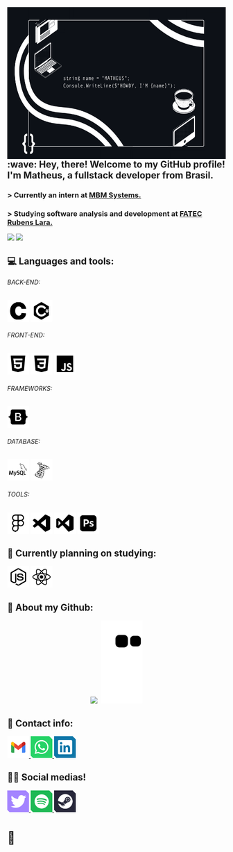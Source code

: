 <img align="right" style="height: 350px; width: auto;" src="https://github.com/matheusfladislau/MatheusFLadislau/blob/main/images/banner/IMG.png">
<h2 align="left"> :wave: Hey, there! Welcome to my GitHub profile! I'm Matheus, a fullstack developer from Brasil.</h2>
<h3 align="left"> > Currently an intern at <a href="http://www.mbmsystems.com.br">MBM Systems.</a></h3> 
<h3 align="left"> > Studying software analysis and development at <a href="https://fatecrl.edu.br">FATEC Rubens Lara.</a></h3>

<div>
    <img src="https://img.shields.io/github/watchers/matheusfladislau/MatheusFLadislau?color=black&logo=github&style=for-the-badge" />
    <img src="https://img.shields.io/github/followers/matheusfladislau?color=white&logo=github&style=for-the-badge"/>
</div>

## :computer: Languages and tools:
###### BACK-END:
<div>
  <img style="height: 50px;" src="https://github.com/matheusfladislau/MatheusFLadislau/blob/main/images/icons/C.png" />  
  <img style="height: 50px;" src="https://github.com/matheusfladislau/MatheusFLadislau/blob/main/images/icons/C%23.png" />
</div>

###### FRONT-END:
<div>
  <img style="height: 50px;" src="https://github.com/matheusfladislau/MatheusFLadislau/blob/main/images/icons/HTML5.png" />  
  <img style="height: 50px;" src="https://github.com/matheusfladislau/MatheusFLadislau/blob/main/images/icons/CSS3.png" />
  <img style="height: 50px;" src="https://github.com/matheusfladislau/MatheusFLadislau/blob/main/images/icons/JS.png" />
</div>

###### FRAMEWORKS:
<div>
  <img style="height: 50px;" src="https://github.com/matheusfladislau/MatheusFLadislau/blob/main/images/icons/BOOTSTRAP.png" />  
</div>

###### DATABASE:
<div>
  <img style="height: 50px;" src="https://github.com/matheusfladislau/MatheusFLadislau/blob/main/images/icons/SQL.png" />  
  <img style="height: 50px;" src="https://github.com/matheusfladislau/MatheusFLadislau/blob/main/images/icons/SQL_SERVER.png" />  
</div>

###### TOOLS:
<div>
  <img style="height: 50px;" src="https://github.com/matheusfladislau/MatheusFLadislau/blob/main/images/icons/FIGMA.png" />  
  <img style="height: 50px;" src="https://github.com/matheusfladislau/MatheusFLadislau/blob/main/images/icons/VS_CODE.png" />  
  <img style="height: 50px;" src="https://github.com/matheusfladislau/MatheusFLadislau/blob/main/images/icons/VS_STUDIO.png" />  
  <img style="height: 50px;" src="https://github.com/matheusfladislau/MatheusFLadislau/blob/main/images/icons/PS.png" />  
</div>

## :notebook_with_decorative_cover: Currently planning on studying:
<div>
  <img style="height: 50px;" src="https://github.com/matheusfladislau/MatheusFLadislau/blob/main/images/icons/NODEJS.png" />
  <img style="height: 50px;" src="https://github.com/matheusfladislau/MatheusFLadislau/blob/main/images/icons/REACT.png"</div>
</div>


## :mag_right: About my Github:
<div align="center"> 
<kbd>
    <img src="https://github-readme-stats.vercel.app/api?username=matheusfladislau&show_icons=true&theme=radical" />
    <img src="https://github.com/MatheusFLadislau/Snake/blob/output/github-contribution-grid-snake.svg">
</kbd>
</div>


## :pencil: Contact info:
<div>
  <a href="mailto:matheus.ladislaudesenv@gmail.com">
    <img style="height: 50px;" src="https://github.com/matheusfladislau/MatheusFLadislau/blob/main/images/icons/GMAIL.png" />
  </a>
  
  <a href="https://api.whatsapp.com/send/?phone=13988283989&text&type=phone_number&app_absent=0">
  <img style="height: 50px;" src="https://github.com/matheusfladislau/MatheusFLadislau/blob/main/images/icons/WPP.png" />
  </a>
    
  <a href="https://www.linkedin.com/in/matheus-ferreira-ladislau-a9351a233/">
    <img style="height: 50px;" src="https://github.com/matheusfladislau/MatheusFLadislau/blob/main/images/icons/LINKEDIN.png" />
  </a>
</div>

## :fist_right::fist_left: Social medias!
<div>
  <a href="https://twitter.com/mathusLADISLAU">
  <img style="height: 50px;" src="https://github.com/matheusfladislau/MatheusFLadislau/blob/main/images/icons/TWITTER.png" />
  </a>
  
  <a href="https://open.spotify.com/user/srg0icm3qauaurtdoq426g89d?si=139aeee947ac4acf">
    <img style="height: 50px;" src="https://github.com/matheusfladislau/MatheusFLadislau/blob/main/images/icons/SPOTIFY.png" />
  </a>
  
  <a href="https://steamcommunity.com/id/mathus01/">
    <img style="height: 50px;" src="https://github.com/matheusfladislau/MatheusFLadislau/blob/main/images/icons/STEAM.png" />
  </a>
</div>

# :checkered_flag:

